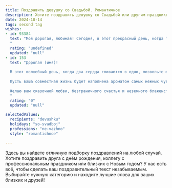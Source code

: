 ```yaml
---
title: Поздравить девушку со Свадьбой. Романтичное
description: Хотите поздравить девушку со Свадьбой или другим праздником? Наш ИИ создаст незабываемое поздравление, а вы обязательно выделитесь среди других.  
date: 2024-10-14
tags: second tag
wishes:
- id: 93384
  text: "Моя дорогая, любимая! Сегодня, в этот прекрасный день, когда ты начинаешь новую главу своей жизни, я хочу сказать тебе, как сильно я тебя люблю. Пусть ваш союз будет наполнен нежностью, счастьем и бесконечной любовью.  Пусть каждый ваш день будет ярким, как первый рассвет вашей совместной жизни.  Счастья вам, молодые!
  "
  rating: "undefined"
  updated: "null"
- id: 153
  text: "Дорогая (имя)!
  
  В этот волшебный день, когда два сердца сливаются в одно, позвольте мне от всей души поздравить вас с рождением вашей семьи!
  
  Пусть ваша совместная жизнь будет наполнена ароматом самых нежных чувств, а каждый день будет соткан из солнечных лучей счастья. Берегите друг друга, цените каждое мгновение, проведенное вместе, и пусть ваша любовь с годами становится только крепче и ярче, словно драгоценный камень, ограненный временем.
  
  Желаю вам сказочной любви, безграничного счастья и неземного блаженства!
  "
  rating: "0"
  updated: "null"

selectedValues:
  recipients: "devushku"
  holidays: "so-svadboj"
  professions: "ne-vazhno"
  style: "romantichnoe"

---
```


Здесь вы найдете отличную подборку поздравлений на любой случай. 
Хотите поздравить друга с днём рождения, коллегу с профессиональным праздником или близких с Новым годом? У нас есть всё, чтобы сделать ваш поздравительный текст незабываемым. Выбирайте нужную категорию и находите лучшие слова для ваших близких и друзей!
